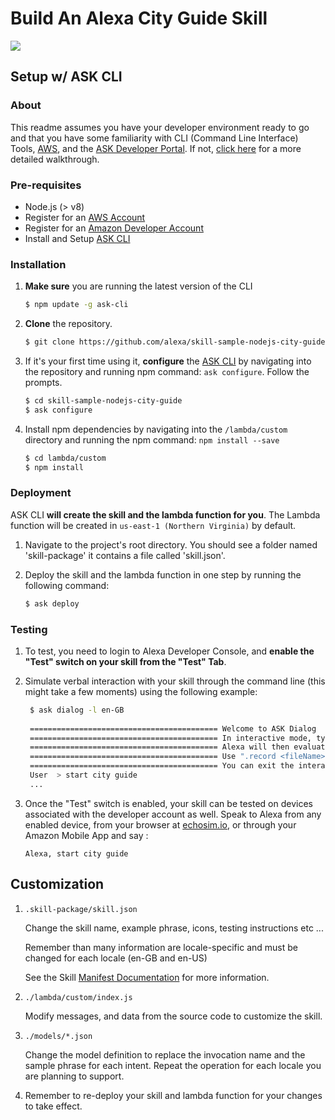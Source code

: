 # Build An Alexa City Guide Skill
<img src="https://m.media-amazon.com/images/G/01/mobile-apps/dex/alexa/alexa-skills-kit/tutorials/fact/header._TTH_.png" />

## Setup w/ ASK CLI

### About
This readme assumes you have your developer environment ready to go and that you have some familiarity with CLI (Command Line Interface) Tools, [AWS](https://aws.amazon.com/), and the [ASK Developer Portal](https://developer.amazon.com/alexa-skills-kit?&sc_category=Owned&sc_channel=RD&sc_campaign=Evangelism2018&sc_publisher=github&sc_content=Content&sc_detail=city-guide-nodejs-V2_CLI-1&sc_funnel=Convert&sc_country=WW&sc_medium=Owned_RD_Evangelism2018_github_Content_city-guide-nodejs-V2_CLI-1_Convert_WW_beginnersdevs&sc_segment=beginnersdevs). If not, [click here](./1-voice-user-interface.md) for a more detailed walkthrough.

### Pre-requisites

* Node.js (> v8)
* Register for an [AWS Account](https://aws.amazon.com/)
* Register for an [Amazon Developer Account](https://developer.amazon.com?&sc_category=Owned&sc_channel=RD&sc_campaign=Evangelism2018&sc_publisher=github&sc_content=Content&sc_detail=city-guide-nodejs-V2_CLI-1&sc_funnel=Convert&sc_country=WW&sc_medium=Owned_RD_Evangelism2018_github_Content_city-guide-nodejs-V2_CLI-1_Convert_WW_beginnersdevs&sc_segment=beginnersdevs)
* Install and Setup [ASK CLI](https://developer.amazon.com/docs/smapi/quick-start-alexa-skills-kit-command-line-interface.html?&sc_category=Owned&sc_channel=RD&sc_campaign=Evangelism2018&sc_publisher=github&sc_content=Content&sc_detail=city-guide-nodejs-V2_CLI-1&sc_funnel=Convert&sc_country=WW&sc_medium=Owned_RD_Evangelism2018_github_Content_city-guide-nodejs-V2_CLI-1_Convert_WW_beginnersdevs&sc_segment=beginnersdevs)

### Installation
1. **Make sure** you are running the latest version of the CLI

	```bash
	$ npm update -g ask-cli
	```

2. **Clone** the repository.

	```bash
	$ git clone https://github.com/alexa/skill-sample-nodejs-city-guide/
	```

3. If it's your first time using it, **configure** the [ASK CLI](https://developer.amazon.com/docs/smapi/quick-start-alexa-skills-kit-command-line-interface.html?&sc_category=Owned&sc_channel=RD&sc_campaign=Evangelism2018&sc_publisher=github&sc_content=Content&sc_detail=city-guide-nodejs-V2_CLI-1&sc_funnel=Convert&sc_country=WW&sc_medium=Owned_RD_Evangelism2018_github_Content_city-guide-nodejs-V2_CLI-1_Convert_WW_beginnersdevs&sc_segment=beginnersdevs) by navigating into the repository and running npm command: `ask configure`. Follow the prompts.

	```bash
	$ cd skill-sample-nodejs-city-guide
	$ ask configure
	```

4. Install npm dependencies by navigating into the `/lambda/custom` directory and running the npm command: `npm install --save`

	```bash
	$ cd lambda/custom
	$ npm install
	```

### Deployment

ASK CLI **will create the skill and the lambda function for you**. The Lambda function will be created in ```us-east-1 (Northern Virginia)``` by default.

1. Navigate to the project's root directory. You should see a folder named 'skill-package' it contains a file called 'skill.json'.
2. Deploy the skill and the lambda function in one step by running the following command:

	```bash
	$ ask deploy
	```

### Testing

1. To test, you need to login to Alexa Developer Console, and **enable the "Test" switch on your skill from the "Test" Tab**.

2. Simulate verbal interaction with your skill through the command line (this might take a few moments) using the following example:

	```bash
	 $ ask dialog -l en-GB 
	 
	 ========================================== Welcome to ASK Dialog 
	 ========================================== In interactive mode, type your utterance text onto the console and hit enter 
	 ========================================== Alexa will then evaluate your input and give a response!
	 ========================================== Use ".record <fileName>" or ".record <fileName> --append-quit" to save list of utterances to a file. 
	 ========================================== You can exit the interactive mode by entering ".quit" or "ctrl + c". 
	 User  > start city guide
	 ...
	 ```

3. Once the "Test" switch is enabled, your skill can be tested on devices associated with the developer account as well. Speak to Alexa from any enabled device, from your browser at [echosim.io](https://echosim.io/welcome), or through your Amazon Mobile App and say :

	```text
	Alexa, start city guide
	```
## Customization

1. ```.skill-package/skill.json```

   Change the skill name, example phrase, icons, testing instructions etc ...

   Remember than many information are locale-specific and must be changed for each locale (en-GB and en-US)

   See the Skill [Manifest Documentation](https://developer.amazon.com/docs/smapi/skill-manifest.html?&sc_category=Owned&sc_channel=RD&sc_campaign=Evangelism2018&sc_publisher=github&sc_content=Survey&sc_detail=city-guide-nodejs-V2_CLI-3&sc_funnel=Convert&sc_country=WW&sc_medium=Owned_RD_Evangelism2018_github_Survey_city-guide-nodejs-V2_CLI-3_Convert_WW_beginnersdevs&sc_segment=beginnersdevs) for more information.

2. ```./lambda/custom/index.js```

   Modify messages, and data from the source code to customize the skill.

3. ```./models/*.json```

	Change the model definition to replace the invocation name and the sample phrase for each intent.  Repeat the operation for each locale you are planning to support.

4. Remember to re-deploy your skill and lambda function for your changes to take effect.
